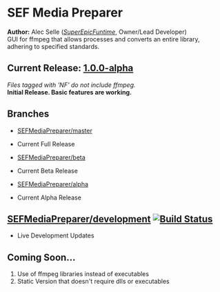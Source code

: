 # SEF Media Preparer
**Author:** Alec Selle ([*SuperEpicFuntime*](https://superepicfuntime.com), Owner/Lead Developer)<br/>
GUI for ffmpeg that allows processes and converts an entire library, adhering to specified standards.

## Current Release: [1.0.0-alpha](https://github.com/alecselle/sefmediapreparer/releases)
*Files tagged with 'NF' do not include ffmpeg.*<br/>
**Initial Release. Basic features are working.**

## Branches
- [SEFMediaPreparer/master](https://github.com/alecselle/sefmediapreparer/tree/master)
- Current Full Release

- [SEFMediaPreparer/beta](https://github.com/alecselle/sefmediapreparer/tree/beta)
- Current Beta Release

- [SEFMediaPreparer/alpha](https://github.com/alecselle/sefmediapreparer/tree/alpha)
- Current Alpha Release

## [SEFMediaPreparer/development](https://github.com/alecselle/sefmediapreparer/tree/development) [![Build Status](http://dev.alecselle.com:8080/job/SEF%20Media%20Preparer/badge/icon)](http://dev.alecselle.com:8080/job/SEF%20Media%20Preparer/)
- Live Development Updates

## Coming Soon...
1. Use of ffmpeg libraries instead of executables
2. Static Version that doesn't require dlls or executables
